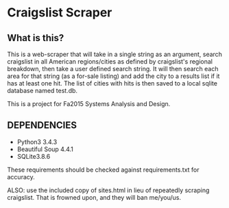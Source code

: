 Craigslist Scraper
=================

What is this?
-----
This is a web-scraper that will take in a single string as an argument, search craigslist in all
American regions/cities as defined by craigslist's regional breakdown, then take a user defined
search string. It will then search each area for that string (as a for-sale listing) and add the
city to a results list if it has at least one hit. The list of cities with hits is then saved to
a local sqlite database named test.db.

This is a project for Fa2015 Systems Analysis and Design.


DEPENDENCIES
----
* Python3 3.4.3
* Beautiful Soup 4.4.1
* SQLite3.8.6

These requirements should be checked against requirements.txt for accuracy.

ALSO: use the included copy of sites.html in lieu of repeatedly scraping craigslist.
That is frowned upon, and they will ban me/you/us.

